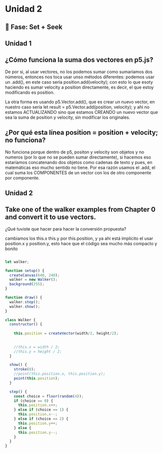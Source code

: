 # Unidad 2

## 🔎 Fase: Set + Seek


## Unidad 1

## ¿Cómo funciona la suma dos vectores en p5.js?

De por si, al usar vectores, no los podemos sumar como sumaríamos dos números, entonces nos toca usar unso métodos diferentes: podemos usar un .add(), en este caso sería position.add(velocity); con esto lo que esoty haciendo es sumar velocity a position directamente, es decir, el que estoy modificando es position.

La otra forma es usando p5.Vector.add(), que es crear un nuevo vector, en nuestro caso sería let result = p5.Vector.add(position, velocity); y ahi no estamos ACTUALIZANDO sino que estamos CREANDO un nuevo vector que sea la suma de position y velocity, sin modificar los originales.

## ¿Por qué esta línea position = position + velocity; no funciona?
No funciona porque dentro de p5, positon y velocity son objetos y no numeros (por lo que no se pueden sumar directamente), si hacemos eso estaríamos concatenando dos objetos como cadenas de texto y pues, en matemáticas eso mucho sentido no tiene. Por esa razón usamos el .add, el cual suma los COMPONENTES  de un vector con los de otro componente por componente.

## Unidad 2

## Take one of the walker examples from Chapter 0 and convert it to use vectors.
¿Qué tuviste que hacer para hacer la conversión propuesta?

cambiamos los this.x this.y por this.position, y ya ahi está implicito el usar position.x y position.y, esto hace que el código sea mucho más compacto y bonito

``` js

let walker;

function setup() {
  createCanvas(640, 240);
  walker = new Walker();
  background(255);
}

function draw() {
  walker.step();
  walker.show();
}

class Walker {
  constructor() {
    
    this.position = createVector(width/2, height/2);
    
    
    //this.x = width / 2;
    //this.y = height / 2;
  }

  show() {
    stroke(0);
    //point(this.position.x, this.position.y);
    point(this.position);
  }

  step() {
    const choice = floor(random(4));
    if (choice == 0) {
      this.position.x++;
    } else if (choice == 1) {
      this.position.x--;
    } else if (choice == 2) {
      this.position.y++;
    } else {
      this.position.y--;
    }
  }
}

```
